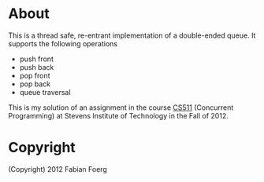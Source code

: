 # About

This is a thread safe, re-entrant implementation of a double-ended queue.
It supports the following operations

* push front
* push back
* pop front
* pop back
* queue traversal

This is my solution of an assignment in the course
[CS511](https://web.stevens.edu/compsci/graduate/masters/courses/viewer.php?course=CS511&type=syl) (Concurrent Programming) at Stevens Institute of
Technology in the Fall of 2012.

# Copyright

(Copyright) 2012 Fabian Foerg
